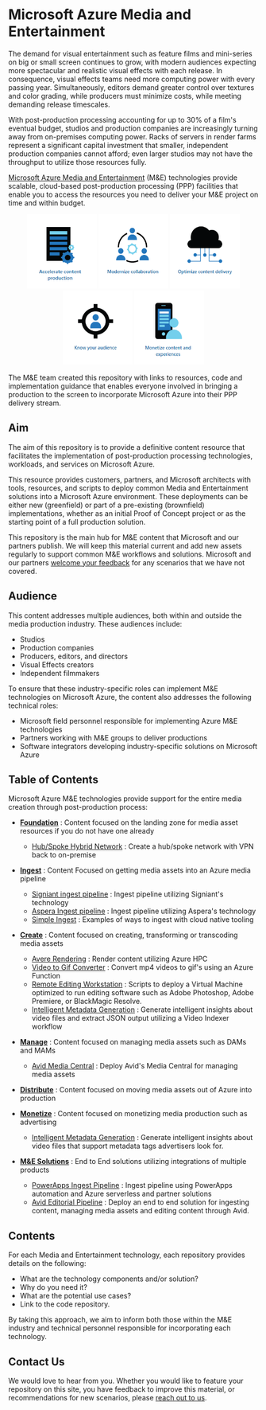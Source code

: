# Microsoft Azure Media and Entertainment

The demand for visual entertainment such as feature films and mini-series on big or small screen continues to grow, with modern audiences expecting more spectacular and realistic visual effects with each release. In consequence, visual effects teams need more computing power with every passing year. Simultaneously, editors demand greater control over textures and color grading, while producers must minimize costs, while meeting demanding release timescales.

With post-production processing accounting for up to 30% of a film's eventual budget, studios and production companies are increasingly turning away from on-premises computing power. Racks of servers in render farms represent a significant capital investment that smaller, independent production companies cannot afford;  even larger studios may not have the throughput to utilize those resources fully.

[Microsoft Azure Media and Entertainment](https://www.microsoft.com/industry/media-entertainment) (M&E) technologies provide scalable, cloud-based post-production processing (PPP) facilities that enable you to access the resources you need to deliver your M&E project on time and within budget.

<p align="center">
  <a href="https://www.microsoft.com/en-us/industry/media-entertainment/accelerate-content-production"><img src="images/Accelerate.png" width="140" height="150"></a>
  <a href="https://www.microsoft.com/en-us/industry/media-entertainment/modernize-collaboration"><img src="images/Modernize.png" width="140" height="150"></a>
  <a href="https://www.microsoft.com/en-us/industry/media-entertainment/optimize-content-delivery"><img src="images/Optimize.png" width="140" height="150"></a>
  <a href="https://www.microsoft.com/en-us/industry/media-entertainment/know-your-audience"><img src="images/Audience.png" width="140" height="150"></a>
  <a href="https://www.microsoft.com/en-us/industry/media-entertainment/monetize-content-and-experiences"><img src="images/Monetize.png" width="140" height="150"></a>
</p>

The M&E team created this repository with links to resources, code and implementation guidance that enables everyone involved in bringing a production to the screen to incorporate Microsoft Azure into their PPP delivery stream.

## Aim

The aim of this repository is to provide a definitive content resource that facilitates the implementation of post-production processing technologies, workloads, and services on Microsoft Azure.

This resource provides customers, partners, and Microsoft architects with tools, resources, and scripts to deploy common Media and Entertainment solutions into a Microsoft Azure environment. These deployments can be either new (greenfield) or part of a pre-existing (brownfield) implementations, whether as an initial Proof of Concept project or as the starting point of a full production solution.

This repository is the main hub for M&E content that Microsoft and our partners publish. We will keep this material current and add new assets regularly to support common M&E workflows and solutions. Microsoft and our partners [welcome your feedback](mailto:gitme@microsoft.com) for any scenarios that we have not covered.

## Audience

This content addresses multiple audiences, both within and outside the media production industry. These audiences include:

- Studios
- Production companies
- Producers, editors, and directors
- Visual Effects creators
- Independent filmmakers

To ensure that these industry-specific roles can implement M&E technologies on Microsoft Azure, the content also addresses the following technical roles:

- Microsoft field personnel responsible for implementing Azure M&E technologies
- Partners working with M&E groups to deliver productions
- Software integrators developing industry-specific solutions on Microsoft Azure

## Table of Contents

Microsoft Azure M&E technologies provide support for the entire media creation through post-production process:

- **[Foundation](/Foundation)** : Content focused on the landing zone for media asset resources if you do not have one already
    - [Hub/Spoke Hybrid Network](/Foundation/hubspoke-architecture) : Create a hub/spoke network with VPN back to on-premise

- **[Ingest](/Ingest)** : Content Focused on getting media assets into an Azure media pipeline
    - [Signiant ingest pipeline](/Ingest/signiant) : Ingest pipeline utilizing Signiant's technology
    - [Aspera Ingest pipeline](/Ingest/aspera) : Ingest pipeline utilizing Aspera's technology
    - [Simple Ingest](/Ingest/simple-ingest) : Examples of ways to ingest with cloud native tooling
 
- **[Create](/Create)** : Content focused on creating, transforming or transcoding media assets
    - [Avere Rendering](/Create/avere-rendering) : Render content utilizing Azure HPC
    - [Video to Gif Converter](/Create/video-gif-converter) : Convert mp4 videos to gif's using an Azure Function
    - [Remote Editing Workstation](/Create/remote-edit-workstation) : Scripts to deploy a Virtual Machine optimized to run editing software such as Adobe Photoshop, Adobe Premiere, or BlackMagic Resolve.
    - [Intelligent Metadata Generation](/Create/intelligent-metadata-generator) : Generate intelligent insights about video files and extract JSON output utilizing a Video Indexer workflow

- **[Manage](/Manage)** : Content focused on managing media assets such as DAMs and MAMs
    - [Avid Media Central](/Manage/avid-media-central) : Deploy Avid's Media Central for managing media assets

- **[Distribute](/Distribute)** : Content focused on moving media assets out of Azure into production

- **[Monetize](/Monetize)** : Content focused on monetizing media production such as advertising
    - [Intelligent Metadata Generation](/Monetize/intelligent-metadata-generate) : Generate intelligent insights about video files that support metadata tags advertisers look for.
    
- **[M&E Solutions](/Solutions)** : End to End solutions utilizing integrations of multiple products
    - [PowerApps Ingest Pipeline](/Solutions/powerapp) : Ingest pipeline using PowerApps automation and Azure serverless and partner solutions
    - [Avid Editorial Pipeline](/Solutions/avid-editorial-pipeline) : Deploy an end to end solution for ingesting content, managing media assets and editing content through Avid.

## Contents

For each Media and Entertainment technology, each repository provides details on the following:

- What are the technology components and/or solution?
- Why do you need it?
- What are the potential use cases?
- Link to the code repository.

By taking this approach, we aim to inform both those within the M&E industry and technical personnel responsible for incorporating each technology.

## Contact Us

We would love to hear from you. Whether you would like to feature your repository on this site, you have feedback to improve this material, or recommendations for new scenarios, please [reach out to us](mailto:gitme@microsoft.com).
